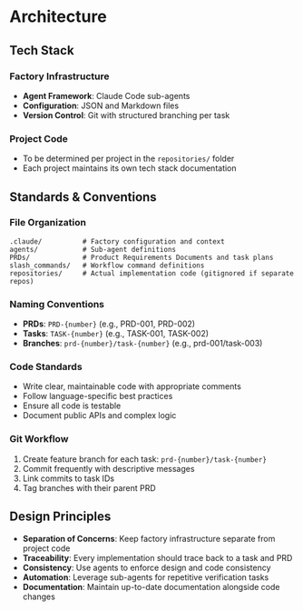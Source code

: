 # Architecture

## Tech Stack

### Factory Infrastructure
- **Agent Framework**: Claude Code sub-agents
- **Configuration**: JSON and Markdown files
- **Version Control**: Git with structured branching per task

### Project Code
- To be determined per project in the `repositories/` folder
- Each project maintains its own tech stack documentation

## Standards & Conventions

### File Organization

```
.claude/          # Factory configuration and context
agents/           # Sub-agent definitions
PRDs/             # Product Requirements Documents and task plans
slash_commands/   # Workflow command definitions
repositories/     # Actual implementation code (gitignored if separate repos)
```

### Naming Conventions

- **PRDs**: `PRD-{number}` (e.g., PRD-001, PRD-002)
- **Tasks**: `TASK-{number}` (e.g., TASK-001, TASK-002)
- **Branches**: `prd-{number}/task-{number}` (e.g., prd-001/task-003)

### Code Standards

- Write clear, maintainable code with appropriate comments
- Follow language-specific best practices
- Ensure all code is testable
- Document public APIs and complex logic

### Git Workflow

1. Create feature branch for each task: `prd-{number}/task-{number}`
2. Commit frequently with descriptive messages
3. Link commits to task IDs
4. Tag branches with their parent PRD

## Design Principles

- **Separation of Concerns**: Keep factory infrastructure separate from project code
- **Traceability**: Every implementation should trace back to a task and PRD
- **Consistency**: Use agents to enforce design and code consistency
- **Automation**: Leverage sub-agents for repetitive verification tasks
- **Documentation**: Maintain up-to-date documentation alongside code changes


